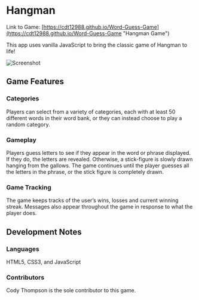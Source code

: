 # Hangman

Link to Game: [https://cdt12988.github.io/Word-Guess-Game](https://cdt12988.github.io/Word-Guess-Game "Hangman Game")

This app uses vanilla JavaScript to bring the classic game of Hangman to life!

![Screenshot](https://cdt12988.github.io/images/portfolio/rps.PNG "Hangman Screenshot")

## Game Features

### Categories

Players can select from a variety of categories, each with at least 50 different words in their word bank, or they can instead choose to play a random category.  

### Gameplay

Players guess letters to see if they appear in the word or phrase displayed.  If they do, the letters are revealed.  Otherwise, a stick-figure is slowly drawn hanging from the gallows.  The game continues until the player guesses all the letters in the phrase, or the stick figure is completely drawn.

### Game Tracking

The game keeps tracks of the user’s wins, losses and current winning streak.  Messages also appear throughout the game in response to what the player does.

## Development Notes

### Languages

HTML5, CSS3, and JavaScript

### Contributors

Cody Thompson is the sole contributor to this game. 
